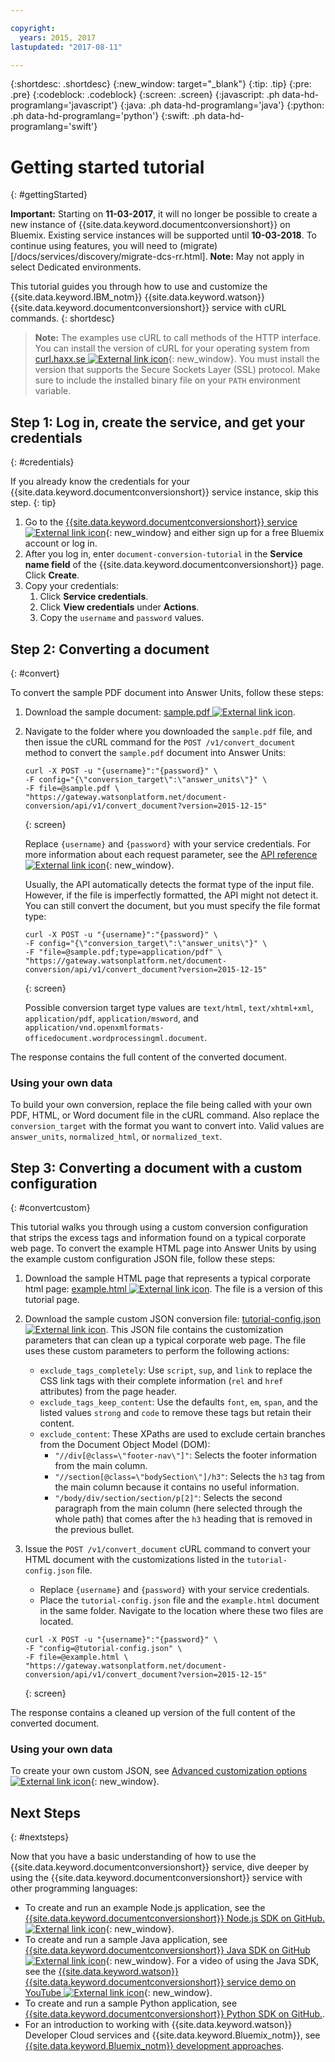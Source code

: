 ```yaml
---

copyright:
  years: 2015, 2017
lastupdated: "2017-08-11"

---
```


{:shortdesc: .shortdesc}
{:new_window: target="_blank"}
{:tip: .tip}
{:pre: .pre}
{:codeblock: .codeblock}
{:screen: .screen}
{:javascript: .ph data-hd-programlang='javascript'}
{:java: .ph data-hd-programlang='java'}
{:python: .ph data-hd-programlang='python'}
{:swift: .ph data-hd-programlang='swift'}

# Getting started tutorial
{: #gettingStarted}

**Important:** Starting on **11-03-2017**, it will no longer be possible to create a new instance of {{site.data.keyword.documentconversionshort}} on Bluemix. Existing service instances will be supported until **10-03-2018**. To continue using features, you will need to (migrate)[/docs/services/discovery/migrate-dcs-rr.html].  **Note:** May not apply in select Dedicated environments.

This tutorial guides you through how to use and customize the {{site.data.keyword.IBM_notm}} {{site.data.keyword.watson}} {{site.data.keyword.documentconversionshort}} service with cURL commands.
{: shortdesc}

> **Note:** The examples use cURL to call methods of the HTTP interface. You can install the version of cURL for your operating system from [curl.haxx.se ![External link icon](../../icons/launch-glyph.svg "External link icon")](https://curl.haxx.se/){: new_window}. You must install the version that supports the Secure Sockets Layer (SSL) protocol. Make sure to include the installed binary file on your `PATH` environment variable.

## Step 1: Log in, create the service, and get your credentials
{: #credentials}

If you already know the credentials for your {{site.data.keyword.documentconversionshort}} service instance, skip this step.
{: tip}

1.  Go to the [{{site.data.keyword.documentconversionshort}} service ![External link icon](../../icons/launch-glyph.svg "External link icon")](https://console.bluemix.net/catalog/services/document-conversion/){: new_window} and either sign up for a free Bluemix account or log in.
1.  After you log in, enter `document-conversion-tutorial` in the **Service name field** of the {{site.data.keyword.documentconversionshort}} page. Click **Create**.
1.  Copy your credentials:
    1.  Click **Service credentials**.
    1.  Click **View credentials** under **Actions**.
    1.  Copy the `username` and `password` values.

## Step 2: Converting a document
{: #convert}

To convert the sample PDF document into Answer Units, follow these steps:

1.  Download the sample document: <a target="_blank" href="https://watson-developer-cloud.github.io/doc-tutorial-downloads/document-conversion/sample.pdf" download>sample.pdf <img src="../../icons/launch-glyph.svg" alt="External link icon" title="External link icon" class="style-scope doc-content"></a>.
1.  Navigate to the folder where you downloaded the `sample.pdf` file, and then issue the cURL command for the `POST /v1/convert_document` method to convert the `sample.pdf` document into Answer Units:

    ```
    curl -X POST -u "{username}":"{password}" \
    -F config="{\"conversion_target\":\"answer_units\"}" \
    -F file=@sample.pdf \
    "https://gateway.watsonplatform.net/document-conversion/api/v1/convert_document?version=2015-12-15"
    ```
    {: screen}

    Replace `{username}` and `{password}` with your service credentials. For more information about each request parameter, see the [API reference ![External link icon](../../icons/launch-glyph.svg "External link icon")](https://www.ibm.com/watson/developercloud/document-conversion/api/v1/){: new_window}.

    Usually, the API automatically detects the format type of the input file. However, if the file is imperfectly formatted, the API might not detect it. You can still convert the document, but you must specify the file format type:

    ```
    curl -X POST -u "{username}":"{password}" \
    -F config="{\"conversion_target\":\"answer_units\"}" \
    -F "file=@sample.pdf;type=application/pdf" \
    "https://gateway.watsonplatform.net/document-conversion/api/v1/convert_document?version=2015-12-15"
    ```
    {: screen}

    Possible conversion target type values are `text/html`, `text/xhtml+xml`, `application/pdf`, `application/msword`, and `application/vnd.openxmlformats-officedocument.wordprocessingml.document`.

The response contains the full content of the converted document.

### Using your own data

To build your own conversion, replace the file being called with your own PDF, HTML, or Word document file in the cURL command. Also replace the `conversion_target` with the format you want to convert into. Valid values are `answer_units`, `normalized_html`, or `normalized_text`.

## Step 3: Converting a document with a custom configuration
{: #convertcustom}

This tutorial walks you through using a custom conversion configuration that strips the excess tags and information found on a typical corporate web page. To convert the example HTML page into Answer Units by using the example custom configuration JSON file, follow these steps:

1.  Download the sample HTML page that represents a typical corporate html page: <a target="_blank" href="https://watson-developer-cloud.github.io/doc-tutorial-downloads/document-conversion/example.html" download>example.html <img src="../../icons/launch-glyph.svg" alt="External link icon" title="External link icon" class="style-scope doc-content"></a>. The file is a version of this tutorial page.
1.  Download the sample custom JSON conversion file: <a target="_blank" href="https://watson-developer-cloud.github.io/doc-tutorial-downloads/document-conversion/tutorial-config.json" download>tutorial-config.json <img src="../../icons/launch-glyph.svg" alt="External link icon" title="External link icon" class="style-scope doc-content"></a>. This JSON file contains the customization parameters that can clean up a typical corporate web page. The file uses these custom parameters to perform the following actions:
    -   `exclude_tags_completely`: Use `script`, `sup`, and `link` to replace the CSS link tags with their complete information (`rel` and `href` attributes) from the page header.
    -   `exclude_tags_keep_content`: Use the defaults `font`, `em`, `span`, and the listed values `strong` and `code` to remove these tags but retain their content.
    -   `exclude_content`: These XPaths are used to exclude certain branches from the Document Object Model (DOM):
        -   `"//div[@class=\"footer-nav\"]"`: Selects the footer information from the main column.
        -   `"//section[@class=\"bodySection\"]/h3"`: Selects the `h3` tag from the main column because it contains no useful information.
        -   `"/body/div/section/section/p[2]"`: Selects the second paragraph from the main column (here selected through the whole path) that comes after the `h3` heading that is removed in the previous bullet.
1.  Issue the `POST /v1/convert_document` cURL command to convert your HTML document with the customizations listed in the `tutorial-config.json` file.
    -   Replace `{username}` and `{password}` with your service credentials.
    -   Place the `tutorial-config.json` file and the `example.html` document in the same folder. Navigate to the location where these two files are located.

    ```
    curl -X POST -u "{username}":"{password}" \
    -F "config=@tutorial-config.json" \
    -F file=@example.html \
    "https://gateway.watsonplatform.net/document-conversion/api/v1/convert_document?version=2015-12-15"
    ```
    {: screen}

The response contains a cleaned up version of the full content of the converted document.

### Using your own data

To create your own custom JSON, see [Advanced customization options ![External link icon](../../icons/launch-glyph.svg "External link icon")](customizing.html){: new_window}.

## Next Steps
{: #nextsteps}

Now that you have a basic understanding of how to use the {{site.data.keyword.documentconversionshort}} service, dive deeper by using the {{site.data.keyword.documentconversionshort}} service with other programming languages:

-   To create and run an example Node.js application, see the [{{site.data.keyword.documentconversionshort}} Node.js SDK on GitHub. ![External link icon](../../icons/launch-glyph.svg "External link icon")](https://github.com/watson-developer-cloud/node-sdk/){: new_window}.
-   To create and run a sample Java application, see [{{site.data.keyword.documentconversionshort}} Java SDK on GitHub ![External link icon](../../icons/launch-glyph.svg "External link icon")](https://github.com/watson-developer-cloud/java-sdk/){: new_window}. For a video of using the Java SDK, see the [{{site.data.keyword.watson}} {{site.data.keyword.documentconversionshort}} service demo on YouTube ![External link icon](../../icons/launch-glyph.svg "External link icon")](https://www.youtube.com/watch?v=4yWyPSXRhHI){: new_window}.
-   To create and run a sample Python application, see [{{site.data.keyword.documentconversionshort}} Python SDK on GitHub.](https://github.com/watson-developer-cloud/python-sdk).
-   For an introduction to working with {{site.data.keyword.watson}} Developer Cloud services and {{site.data.keyword.Bluemix_notm}}, see [{{site.data.keyword.Bluemix_notm}} development approaches](../common/getting-started-bluemix.html).
